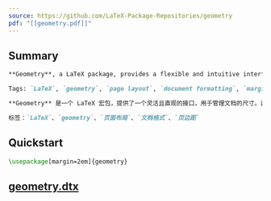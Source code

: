 ```yaml
---
source: https://github.com/LaTeX-Package-Repositories/geometry
pdf: "[[geometry.pdf]]"
---
```


## Summary

```md
**Geometry**, a LaTeX package, provides a flexible and intuitive interface for managing the dimensions of documents. This tool simplifies setting margins, paper sizes, and overall layout of LaTeX documents. Users can easily adjust parameters to fit their specific needs, making it ideal for those looking to customize their document's appearance seamlessly. The package is essential for anyone working with LaTeX who requires detailed control over page formatting.

Tags: `LaTeX`, `geometry`, `page layout`, `document formatting`, `margins`
```

```md
**Geometry** 是一个 LaTeX 宏包，提供了一个灵活且直观的接口，用于管理文档的尺寸。这个工具简化了设置页边距、纸张大小和 LaTeX 文档整体布局的过程。用户可以轻松调整参数以满足特定需求，使其成为希望无缝定制文档外观的理想选择。该宏包对于任何需要详细控制页面格式的 LaTeX 用户来说都是必不可少的。

标签：`LaTeX`、`geometry`、`页面布局`、`文档格式`、`页边距`
```

## Quickstart

```tex
\usepackage[margin=2em]{geometry}
```

## [geometry.dtx](https://github.com/LaTeX-Package-Repositories/geometry/blob/main/geometry.dtx)